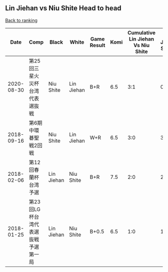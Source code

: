 ## Lin Jiehan vs Niu Shite Head to head

[Back to ranking](../../index.md)




| **Date** | **Comp** | **Black** | **White** | **Game Result** | **Komi** | **Cumulative Lin Jiehan Vs Niu Shite** | **Lin Jiehan Streak** | **Niu Shite Streak** | 
| --- | --- | --- | --- | --- | --- | --- | --- | --- |
| 2020-08-30 | 第25回三星火災杯台湾代表選抜戦 | Niu Shite | Lin Jiehan | B+R | 6.5 | 3:1 | 0 | 1 | 
| 2018-09-16 | 第6期中環碁聖戦2回戦 | Niu Shite | Lin Jiehan | W+R | 6.5 | 3:0 | 3 | 0 | 
| 2018-02-06 | 第12回春蘭杯台湾予選 | Lin Jiehan | Niu Shite | B+R | 7.5 | 2:0 | 2 | 0 | 
| 2018-01-25 | 第23回LG杯台湾代表選抜戦予選第一局 | Lin Jiehan | Niu Shite | B+0.5 | 6.5 | 1:0 | 1 | 0 |




